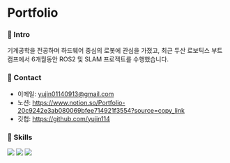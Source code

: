 # Portfolio


### 📌 Intro

기계공학을 전공하며 하드웨어 중심의 로봇에 관심을 가졌고, 최근 두산 로보틱스 부트캠프에서 6개월동안 ROS2 및 SLAM 프로젝트를 수행했습니다. 

### 📌 Contact

- 이메일: yujin01140913@gmail.com
- 노션: https://www.notion.so/Portfolio-20c9242e3ab080069bfee714921f3554?source=copy_link
- 깃헙: https://github.com/yujin114


### 💪 Skills

<p>
  <img src="https://img.shields.io/badge/ROS2-22314E?style=for-the-badge&logo=ros&logoColor=white"/>
  <img src="https://img.shields.io/badge/Python-3776AB?style=for-the-badge&logo=python&logoColor=white"/>
  <img src="https://img.shields.io/badge/C%2B%2B-00599C?style=for-the-badge&logo=c%2B%2B&logoColor=white"/>
</p>
